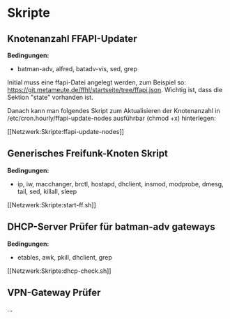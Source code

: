 # Skripte

## Knotenanzahl FFAPI-Updater

**Bedingungen:**

* batman-adv, alfred, batadv-vis, sed, grep

Initial muss eine ffapi-Datei angelegt werden, zum Beispiel so: https://git.metameute.de/ffhl/startseite/tree/ffapi.json. Wichtig ist, dass die Sektion "state" vorhanden ist.

Danach kann man folgendes Skript zum Aktualisieren der Knotenanzahl in /etc/cron.hourly/ffapi-update-nodes ausführbar (chmod +x) hinterlegen:

[[Netzwerk:Skripte:ffapi-update-nodes]]

## Generisches Freifunk-Knoten Skript

**Bedingungen:**

* ip, iw, macchanger, brctl, hostapd, dhclient, insmod, modprobe, dmesg, tail, sed, killall, sleep

[[Netzwerk:Skripte:start-ff.sh]]

## DHCP-Server Prüfer für batman-adv gateways

**Bedingungen:**

* etables, awk, pkill, dhclient, grep

[[Netzwerk:Skripte:dhcp-check.sh]]

## VPN-Gateway Prüfer

...
